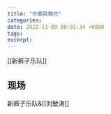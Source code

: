 ```yaml
---
title: "你要跳舞吗"
categories: 
date: 2022-11-09 08:01:34 +0800
tags: 
excerpt: 
---
```



[[新裤子乐队]]



## 现场

新裤子乐队&[[刘敏涛]]


